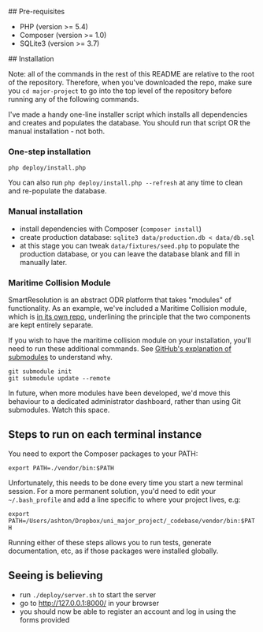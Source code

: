 ## Pre-requisites

* PHP (version >= 5.4)
* Composer (version >= 1.0)
* SQLite3 (version >= 3.7)

## Installation

Note: all of the commands in the rest of this README are relative to the root of the repository. Therefore, when you've downloaded the repo, make sure you `cd major-project` to go into the top level of the repository before running any of the following commands.

I've made a handy one-line installer script which installs all dependencies and creates and populates the database. You should run that script OR the manual installation - not both.

### One-step installation

`php deploy/install.php`

You can also run `php deploy/install.php --refresh` at any time to clean and re-populate the database.

### Manual installation

* install dependencies with Composer (`composer install`)
* create production database: `sqlite3 data/production.db < data/db.sql`
* at this stage you can tweak `data/fixtures/seed.php` to populate the production database, or you can leave the database blank and fill in manually later.

### Maritime Collision Module

SmartResolution is an abstract ODR platform that takes "modules" of functionality. As an example, we've included a Maritime Collision module, which is [in its own repo](https://github.com/ChrisBAshton/smartresolution-module-maritime-collision), underlining the principle that the two components are kept entirely separate.

If you wish to have the maritime collision module on your installation, you'll need to run these additional commands. See [GitHub's explanation of submodules](http://git-scm.com/book/en/v2/Git-Tools-Submodules) to understand why.

```
git submodule init
git submodule update --remote
```

In future, when more modules have been developed, we'd move this behaviour to a dedicated administrator dashboard, rather than using Git submodules. Watch this space.

## Steps to run on each terminal instance

You need to export the Composer packages to your PATH:

`export PATH=./vendor/bin:$PATH`

Unfortunately, this needs to be done every time you start a new terminal session. For a more permanent solution, you'd need to edit your `~/.bash_profile` and add a line specific to where your project lives, e.g:

`export PATH=/Users/ashton/Dropbox/uni_major_project/_codebase/vendor/bin:$PATH`

Running either of these steps allows you to run tests, generate documentation, etc, as if those packages were installed globally.

## Seeing is believing

* run `./deploy/server.sh` to start the server
* go to http://127.0.0.1:8000/ in your browser
* you should now be able to register an account and log in using the forms provided
